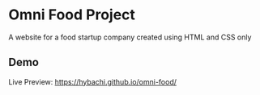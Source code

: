 # Omni Food Project

A website for a food startup company created using HTML and CSS only

## Demo

Live Preview: https://hybachi.github.io/omni-food/
